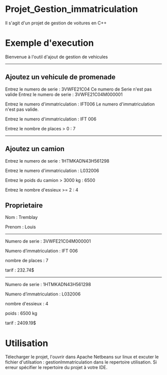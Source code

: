 # Projet_Gestion_immatriculation

Il s'agit d'un projet de gestion de voitures en C++

# Exemple d'execution

Bienvenue à l'outil d'ajout de gestion de vehicules

-------------------------------------------------------
Ajoutez un vehicule de promenade
-------------------------------------------------------

Entrez le numero de serie :
3VWFE21C04
Ce numero de Serie n'est pas valide
Entrez le numero de serie :
3VWFE21C04M000001

Entrez le numero d'immatriculation :
IFT006
Le numero d'immatriculation n'est pas valide.

Entrez le numero d'immatriculation :
IFT 006

Entrez le nombre de places > 0 :
7

-------------------------------------------------------
Ajoutez un camion
-------------------------------------------------------

Entrez le numero de serie :
1HTMKADN43H561298

Entrez le numero d'immatriculation :
L032006

Entrez le poids du camion > 3000 kg :
6500

Entrez le nombre d'essieux >= 2 :
4

Proprietaire
-------------------

Nom : Tremblay

Prenom : Louis

-------------------

Numero de serie : 3VWFE21C04M000001

Numero d’immatriculation : IFT 006

nombre de places : 7

tarif : 232.74$

-------------------

Numero de serie : 1HTMKADN43H561298

Numero d’immatriculation : L032006

nombre d'essieux : 4

poids : 6500 kg

tarif : 2409.19$

# Utilisation

Télecharger le projet, l'ouvrir dans Apache Netbeans sur linux et excuter le fichier d'utilsation : gestionImmatriculation dans le repertoire utilisation.
Si erreur spécifier le repertoire du projet à votre IDE.

